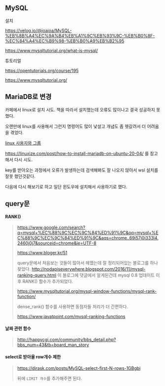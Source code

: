## MySQL

설치

https://velog.io/@joajoa/MySQL-%EB%8B%A4%EC%9A%B4%EB%A1%9C%EB%93%9C-%EB%B0%8F-%EC%84%A4%EC%B9%98-%EB%B0%A9%EB%B2%95

https://www.mysqltutorial.org/what-is-mysql/

튜토리얼

https://opentutorials.org/course/195

https://www.mysqltutorial.org/



## MariaDB로 변경

카페에서 linux로 설치 시도. 책을 따라서 설치했는데 오류도 많이나고 결국 성공하지 못했다.

오랜만에 linux를 사용해서 그런지 명령어도 많이 낯설고 개념도 좀 헷갈려서 더 어려움을 겪었다.

[linux 사용자와 그룹](https://nolboo.kim/blog/2015/08/18/linux-users-groups/)

https://linuxize.com/post/how-to-install-mariadb-on-ubuntu-20-04/ 를 참고해서 다시 시도.

key를 받아오는 과정에서 오류가 발생하는데 검색해봐도 잘 나오지 않아서 wsl 설치를 잘못 했던것같다.

다음에 다시 해보기로 하고 일단 윈도우에 설치해서 사용하기로 했다.



## query문

#### RANK()

> https://www.google.com/search?q=mysql+%EC%88%9C%EC%9C%84%ED%91%9C&oq=mysql+%EC%88%9C%EC%9C%84%ED%91%9C&aqs=chrome..69i57j0i333l4.2460j0j7&sourceid=chrome&ie=UTF-8
>
> https://www.bloger.kr/51
>
> query문에서 처음보는 것들이 많아서 헤맸는데 잘 정리되어있는 블로그를 하나 찾았다. http://nodapiseverywhere.blogspot.com/2016/11/mysql-ranking-query.html 이 블로그에 댓글에서 알게된건데 mysql 0.8 업데이트 이후 RANK() 함수가 추가되었다.
>
> https://www.mysqltutorial.org/mysql-window-functions/mysql-rank-function/
>
> dense_rank() 함수를 사용하면 동점자들 처리가 더 간편하다.
>
> https://www.javatpoint.com/mysql-ranking-functions

#### 날짜 관련 함수

> http://happycgi.com/community/bbs_detail.php?bbs_num=43&tb=board_man_story

#### select로 받아올 row개수 제한

> https://dirask.com/posts/MySQL-select-first-N-rows-1GBgbj
>
> 뒤에 `LIMIT 개수`를 추가해주면 된다.
